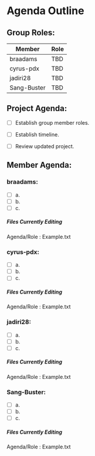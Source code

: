 # Agenda Outline

## Group Roles:
| Member | Role |
| ----------- | ----------- |
| braadams | TBD |
| cyrus-pdx | TBD | 
| jadiri28 | TBD |
| Sang-Buster | TBD | 

## Project Agenda:
- [ ] Establish group member roles.
- [ ] Establish timeline.
- [ ] Review updated project.


## Member Agenda:
### braadams:
- [ ] a.
- [ ] b.
- [ ] c.

##### Files Currently Editing
Agenda/Role
: Example.txt

### cyrus-pdx:
- [ ] a.
- [ ] b.
- [ ] c.

##### Files Currently Editing
Agenda/Role
: Example.txt

### jadiri28:
- [ ] a.
- [ ] b.
- [ ] c.

##### Files Currently Editing
Agenda/Role
: Example.txt

### Sang-Buster:
- [ ] a.
- [ ] b.
- [ ] c.

##### Files Currently Editing
Agenda/Role
: Example.txt
